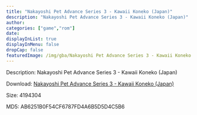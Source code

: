 ```yaml
---
title: "Nakayoshi Pet Advance Series 3 - Kawaii Koneko (Japan)"
description: "Nakayoshi Pet Advance Series 3 - Kawaii Koneko (Japan)"
author: 
categories: ["game","rom"]
date: 
displayInList: true
displayInMenu: false
dropCap: false
featuredImage: /img/gba/Nakayoshi Pet Advance Series 3 - Kawaii Koneko [Japan].jpg
---
```


Description: Nakayoshi Pet Advance Series 3 - Kawaii Koneko (Japan)

Download: <a style="text-decoration:underline;" href="https://mega.nz/#!uPYwGaxa!N5CMV9HBrRRNQ8S0SJ3dfKYSWFowB2HzvTxIz10EmTw" target = "_blank" rel = "nofollow" > Nakayoshi Pet Advance Series 3 - Kawaii Koneko (Japan)</a>

Size: 4194304

MD5: AB6251B0F54CF6787FD4A6B5D5D4C5B6

